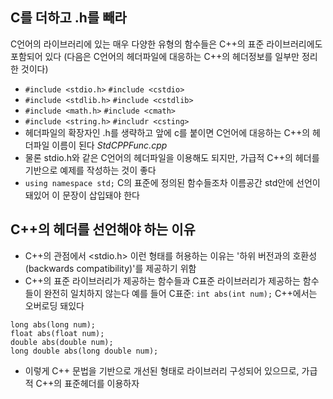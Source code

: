 ## C를 더하고 .h를 빼라
C언어의 라이브러리에 있는 매우 다양한 유형의 함수들은 C++의 표준 라이브러리에도 포함되어 있다
(다음은 C언어의 헤더파일에 대응하는 C++의 헤더정보를 일부만 정리한 것이다)
- ```#include <stdio.h>``` ```#include <cstdio>```
- ```#include <stdlib.h>``` ```#include <cstdlib>```
- ```#include <math.h>``` ```#include <cmath>```
- ```#include <string.h>``` ```#includr <csting>```
- 헤더파일의 확장자인 .h를 생략하고 앞에 c를 붙이면 C언어에 대응하는 C++의 헤더파일 이름이 된다
*StdCPPFunc.cpp*
- 물론 stdio.h와 같은 C언어의 헤더파일을 이용해도 되지만, 가급적 C++의 헤더를 기반으로 예제를 작성하는 것이 좋다
- ```using namespace std;``` C의 표준에 정의된 함수들조차 이름공간 std안에 선언이 돼있어 이 문장이 삽입돼야 한다

## C++의 헤더를 선언해야 하는 이유
- C++의 관점에서 <stdio.h> 이런 형태를 허용하는 이유는 '하위 버전과의 호환성(backwards compatibility)'를 제공하기 위함
- C++의 표준 라이브러리가 제공하는 함수들과 C표준 라이브러리가 제공하는 함수들이 완전히 일치하지 않는다
예를 들어 C표준: ```int abs(int num);```
C++에서는 오버로딩 돼있다
```
long abs(long num);
float abs(float num);
double abs(double num);
long double abs(long double num);
```
- 이렇게 C++ 문법을 기반으로 개선된 형태로 라이브러리 구성되어 있으므로, 가급적 C++의 표준헤더를 이용하자